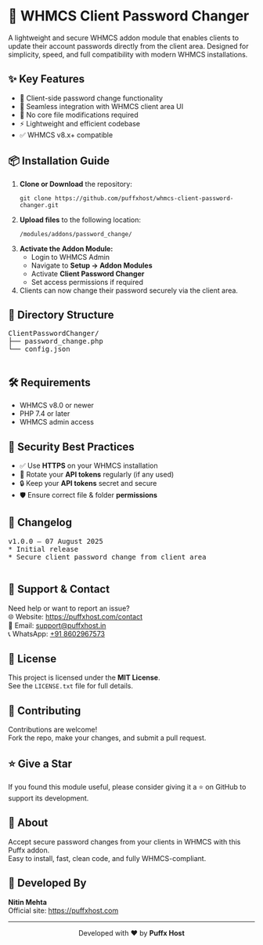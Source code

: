 

  <h1>🔐 WHMCS Client Password Changer</h1>
  <p>
    A lightweight and secure WHMCS addon module that enables clients to update their account passwords directly from the client area.
    Designed for simplicity, speed, and full compatibility with modern WHMCS installations.
  </p>

  <h2>✨ Key Features</h2>
  <ul>
    <li>🔑 Client-side password change functionality</li>
    <li>🧩 Seamless integration with WHMCS client area UI</li>
    <li>🚫 No core file modifications required</li>
    <li>⚡ Lightweight and efficient codebase</li>
    <li>✅ WHMCS v8.x+ compatible</li>
  </ul>

  <h2>📦 Installation Guide</h2>
  <ol>
    <li>
      <strong>Clone or Download</strong> the repository:
      <pre><code>git clone https://github.com/puffxhost/whmcs-client-password-changer.git</code></pre>
    </li>
    <li>
      <strong>Upload files</strong> to the following location:
      <pre><code>/modules/addons/password_change/</code></pre>
    </li>
    <li>
      <strong>Activate the Addon Module:</strong>
      <ul>
        <li>Login to WHMCS Admin</li>
        <li>Navigate to <strong>Setup → Addon Modules</strong></li>
        <li>Activate <strong>Client Password Changer</strong></li>
        <li>Set access permissions if required</li>
      </ul>
    </li>
    <li>Clients can now change their password securely via the client area.</li>
  </ol>

  <h2>📁 Directory Structure</h2>
  <pre>
ClientPasswordChanger/
├── password_change.php
└── config.json
  </pre>

  <h2>🛠️ Requirements</h2>
  <ul>
    <li>WHMCS v8.0 or newer</li>
    <li>PHP 7.4 or later</li>
    <li>WHMCS admin access</li>
  </ul>

  <h2>🔐 Security Best Practices</h2>
  <ul>
    <li>✅ Use <strong>HTTPS</strong> on your WHMCS installation</li>
    <li>🔄 Rotate your <strong>API tokens</strong> regularly (if any used)</li>
    <li>🔒 Keep your <strong>API tokens</strong> secret and secure</li>
    <li>🛡️ Ensure correct file & folder <strong>permissions</strong></li>
  </ul>

  <h2>🧾 Changelog</h2>
  <pre>
v1.0.0 – 07 August 2025
* Initial release
* Secure client password change from client area
  </pre>


  <h2>🛟 Support & Contact</h2>
  <p>
    Need help or want to report an issue?<br>
    🌐 Website: <a href="https://puffxhost.com/contact" target="_blank">https://puffxhost.com/contact</a><br>
    📧 Email: <a href="mailto:support@puffxhost.in">support@puffxhost.in</a><br>
    📞 WhatsApp: <a href="https://wa.me/918602967573" target="_blank">+91 8602967573</a>
  </p>

  <h2>📜 License</h2>
  <p>
    This project is licensed under the <strong>MIT License</strong>.<br>
    See the <code>LICENSE.txt</code> file for full details.
  </p>

  <h2>🙌 Contributing</h2>
  <p>
    Contributions are welcome!<br>
    Fork the repo, make your changes, and submit a pull request.
  </p>

  <h2>⭐️ Give a Star</h2>
  <p>
    If you found this module useful, please consider giving it a ⭐️ on GitHub to support its development.
  </p>

  <h2>🔗 About</h2>
  <p>
    Accept secure password changes from your clients in WHMCS with this Puffx addon.<br>
    Easy to install, fast, clean code, and fully WHMCS-compliant.
  </p>

  <h2>🧠 Developed By</h2>
  <p>
    <strong>Nitin Mehta</strong><br>
    Official site: <a href="https://puffxhost.com" target="_blank">https://puffxhost.com</a>
  </p>

  <hr>
<p align="center">
  Developed with ❤️ by <strong>Puffx Host</strong>
</p>

</body>
</html>
